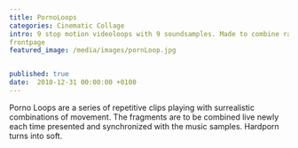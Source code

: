 ```yaml
---
title: PornoLoops
categories: Cinematic Collage
intro: 9 stop motion videoloops with 9 soundsamples. Made to combine randomly. Hard porn made soft.
frontpage
featured_image: /media/images/pornLoop.jpg


published: true
date:  2010-12-31 00:00:00 +0100
---
```


Porno Loops are a series of repetitive clips playing with surrealistic combinations of movement. The fragments are to be combined live newly each time presented and synchronized with the music samples. Hardporn turns into soft.